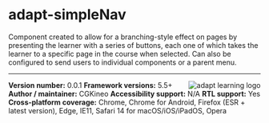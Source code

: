 # adapt-simpleNav

Component created to allow for a branching-style effect on pages by presenting the learner with a series of buttons, each one of which takes the learner to a specific page in the course when selected. Can also be configured to send users to individual components or a parent menu.

----------------------------
**Version number:**  0.0.1   <a href="https://community.adaptlearning.org/" target="_blank"><img src="https://github.com/adaptlearning/documentation/blob/master/04_wiki_assets/plug-ins/images/adapt-logo-mrgn-lft.jpg" alt="adapt learning logo" align="right"></a>
**Framework versions:** 5.5+
**Author / maintainer:** CGKineo
**Accessibility support:** N/A
**RTL support:** Yes
**Cross-platform coverage:** Chrome, Chrome for Android, Firefox (ESR + latest version), Edge, IE11, Safari 14 for macOS/iOS/iPadOS, Opera
